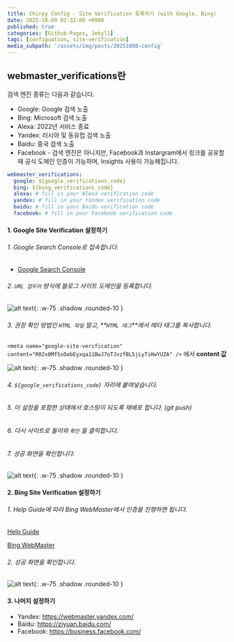 ```yaml
---
title: Chirpy Config - Site Verification 등록하기 (with Google, Bing)
date: 2025-10-09 02:32:00 +0900
published: true
categories: [Github-Pages, Jekyll]
tags: [configuation, site-verification]
media_subpath: '/assets/img/posts/20251008-config'
---
```


## webmaster_verifications란

검색 엔진 종류는 다음과 같습니다.

- Google: Google 검색 노출
- Bing: Microsoft 검색 노출
- Alexa: 2022년 서비스 종료
- Yandex: 러시아 및 동유럽 검색 노출
- Baidu: 중국 검색 노출
- Facebook - 검색 엔진은 아니지만, Facebook과 Instargram에서 링크를 공유할 때 공식 도메인 인증이 가능하며, Insights 사용이 가능해집니다.

```yaml
webmaster_verifications:
  google: ${google_verifications_code}
  bing: ${bing_verifications_code}
  alexa: # fill in your Alexa verification code
  yandex: # fill in your Yandex verification code
  baidu: # fill in your Baidu verification code
  facebook: # fill in your Facebook verification code
```

#### 1. Google Site Verification 설정하기

###### 1. Google Search Console로 접속합니다. 
- [Google Search Console](https://search.google.com/search-console/welcome)

###### 2. `URL 접두어` 방식에 블로그 사이트 도메인을 등록합니다.

![alt text](/image-8.png){: .w-75 .shadow .rounded-10 }

###### 3. 권장 확인 방법인 `HTML 파일` 말고, **`HTML 태그`**에서 메타 태그를 복사합니다.

`<meta name="google-site-verification" content="R02x0MfSsOobEyxqa11BwJ7oTJvzfBL5jLyTiHwYUZA" />` 에서 **content 값**

![alt text](/image-9.png){: .w-75 .shadow .rounded-10 }

###### 4. `${google_verifications_code}` 자리에 붙여넣습니다.

###### 5. 이 설정을 포함한 상태에서 호스팅이 되도록 재배포 합니다. (git push)

###### 6. 다시 사이트로 돌아와 `확인` 을 클릭합니다.

###### 7. 성공 화면을 확인합니다.

![alt text](/image-6.png){: .w-75 .shadow .rounded-10 }

#### 2. Bing Site Verification 설정하기

###### 1. Help Guide에 따라 Bing WebMaster에서 인증을 진행하면 됩니다.

[Help Guide](https://www.bing.com/webmasters/help/add-and-verify-site-12184f8b?utm_source=chatgpt.com)

[Bing WebMaster](https://www.bing.com/webmasters/)

###### 2. 성공 화면을 확인합니다.

![alt text](/image-7.png){: .w-75 .shadow .rounded-10 }

#### 3. 나머지 설정하기

- Yandex: <https://webmaster.yandex.com/>
- Baidu: <https://ziyuan.baidu.com/>
- Facebook: <https://business.facebook.com/>